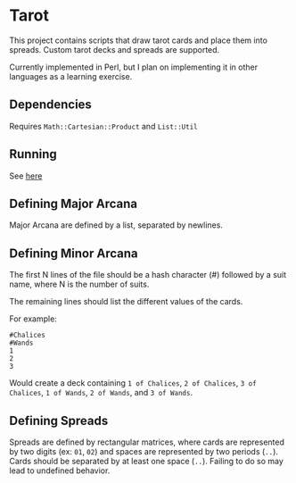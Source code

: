 # Tarot

This project contains scripts that draw tarot cards and place them into spreads.
Custom tarot decks and spreads are supported. 

Currently implemented in Perl, but I plan on implementing it in other languages
as a learning exercise.

## Dependencies

Requires `Math::Cartesian::Product` and `List::Util`

## Running

See [here](https://github.com/nathalie-tate/tarot/tree/master/perl)

## Defining Major Arcana

Major Arcana are defined by a list, separated by newlines. 

## Defining Minor Arcana

The first N lines of the file should be a hash character (#) followed by a suit 
name, where N is the number of suits.

The remaining lines should list the different values of the cards.

For example:
```
#Chalices
#Wands
1
2
3
```
Would create a deck containing `1 of Chalices`, `2 of Chalices`, `3 of
Chalices`, `1 of Wands`, `2 of Wands`, and `3 of Wands`.

## Defining Spreads

Spreads are defined by rectangular matrices, where cards are represented by two
digits (ex: `01`, `02`) and spaces are represented by two periods (`..`). Cards
should be separated by at least one space (`..`). Failing to do so may lead to
undefined behavior.
